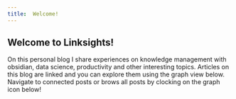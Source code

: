 ```yaml
---
title:  Welcome!
---
```



## Welcome to Linksights!
On this personal blog I share experiences on knowledge management with obsidian, data science, productivity and other interesting topics. Articles on this blog are linked and you can explore them using the graph view below. Navigate to connected posts or brows all posts by clocking on the graph icon below!  
